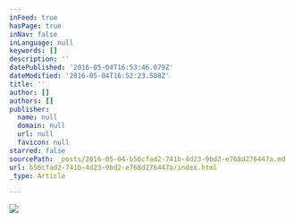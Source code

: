 ```yaml
---
inFeed: true
hasPage: true
inNav: false
inLanguage: null
keywords: []
description: ''
datePublished: '2016-05-04T16:53:46.079Z'
dateModified: '2016-05-04T16:52:23.508Z'
title: ''
author: []
authors: []
publisher:
  name: null
  domain: null
  url: null
  favicon: null
starred: false
sourcePath: _posts/2016-05-04-b56cfad2-741b-4d23-9bd2-e768d276447a.md
url: b56cfad2-741b-4d23-9bd2-e768d276447a/index.html
_type: Article

---
```

![](https://the-grid-user-content.s3-us-west-2.amazonaws.com/06360d40-faef-4da5-97a4-8de859444be9.jpg)